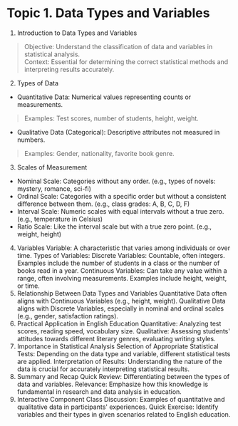 # Topic 1. Data Types and Variables

1. Introduction to Data Types and Variables
>Objective: Understand the classification of data and variables in statistical analysis.  
>Context: Essential for determining the correct statistical methods and interpreting results accurately.
2. Types of Data
+ Quantitative Data: Numerical values representing counts or measurements.
>Examples: Test scores, number of students, height, weight.
+ Qualitative Data (Categorical): Descriptive attributes not measured in numbers.
>Examples: Gender, nationality, favorite book genre.
3. Scales of Measurement
+ Nominal Scale: Categories without any order. (e.g., types of novels: mystery, romance, sci-fi)
+ Ordinal Scale: Categories with a specific order but without a consistent difference between them. (e.g., class grades: A, B, C, D, F)
+ Interval Scale: Numeric scales with equal intervals without a true zero. (e.g., temperature in Celsius)
+ Ratio Scale: Like the interval scale but with a true zero point. (e.g., weight, height)
4. Variables
Variable: A characteristic that varies among individuals or over time.
Types of Variables:
Discrete Variables: Countable, often integers. Examples include the number of students in a class or the number of books read in a year.
Continuous Variables: Can take any value within a range, often involving measurements. Examples include height, weight, or time.
5. Relationship Between Data Types and Variables
Quantitative Data often aligns with Continuous Variables (e.g., height, weight).
Qualitative Data aligns with Discrete Variables, especially in nominal and ordinal scales (e.g., gender, satisfaction ratings).
6. Practical Application in English Education
Quantitative: Analyzing test scores, reading speed, vocabulary size.
Qualitative: Assessing students' attitudes towards different literary genres, evaluating writing styles.
7. Importance in Statistical Analysis
Selection of Appropriate Statistical Tests: Depending on the data type and variable, different statistical tests are applied.
Interpretation of Results: Understanding the nature of the data is crucial for accurately interpreting statistical results.
8. Summary and Recap
Quick Review: Differentiating between the types of data and variables.
Relevance: Emphasize how this knowledge is fundamental in research and data analysis in education.
9. Interactive Component
Class Discussion: Examples of quantitative and qualitative data in participants' experiences.
Quick Exercise: Identify variables and their types in given scenarios related to English education.
